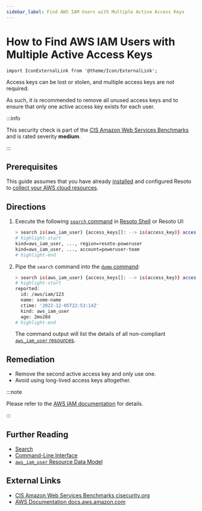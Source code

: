 ```yaml
---
sidebar_label: Find AWS IAM Users with Multiple Active Access Keys
---
```


# How to Find AWS IAM Users with Multiple Active Access Keys

```mdx-code-block
import IconExternalLink from '@theme/Icon/ExternalLink';
```

Access keys can be lost or stolen, and multiple access keys are not required.

As such, it is recommended to remove all unused access keys and to ensure that only one active access key exists for each user.

:::info

This security check is part of the [CIS Amazon Web Services Benchmarks](https://cisecurity.org/benchmark/amazon_web_services) and is rated severity **medium**.

:::

## Prerequisites

This guide assumes that you have already [installed](../../../getting-started/install-resoto/index.md) and configured Resoto to [collect your AWS cloud resources](../../../reference/configuration/cloudprovider/aws.md).

## Directions

1. Execute the following [`search` command](../../../reference/cli/search-commands/search.md) in [Resoto Shell](../../../reference/components/shell.md) or Resoto UI:

   ```bash
   > search is(aws_iam_user) {access_keys[]: --> is(access_key)} access_keys[0].reported.access_key_status=="Active" and access_keys[1].reported.access_key_status=="Active"
   # highlight-start
   ​kind=aws_iam_user, ..., region=resoto-poweruser
   ​kind=aws_iam_user, ..., account=poweruser-team
   # highlight-end
   ```

2. Pipe the `search` command into the [`dump` command](../../../reference/cli/format-commands/dump.md):

   ```bash
   > search is(aws_iam_user) {access_keys[]: --> is(access_key)} access_keys[0].reported.access_key_status=="Active" and access_keys[1].reported.access_key_status=="Active" | dump
   # highlight-start
   ​reported:
   ​  id: /aws/iam/123
   ​  name: some-name
   ​  ctime: '2022-12-05T22:53:14Z'
   ​  kind: aws_iam_user
   ​  age: 2mo28d
   # highlight-end
   ```

   The command output will list the details of all non-compliant [`aws_iam_user` resources](../../../reference/data-models/aws/index.md#aws_iam_user).

## Remediation

- Remove the second active access key and only use one.
- Avoid using long-lived access keys altogether.

:::note

Please refer to the [AWS IAM documentation](https://docs.aws.amazon.com/IAM/latest/APIReference/API_ListAccessKeys.html) for details.

:::

## Further Reading

- [Search](../../../reference/search/index.md)
- [Command-Line Interface](../../../reference/cli/index.md)
- [`aws_iam_user` Resource Data Model](../../../reference/data-models/aws/index.md#aws_iam_user)

## External Links

- [CIS Amazon Web Services Benchmarks <span class="badge badge--secondary">cisecurity.org <IconExternalLink width="10" height="10" /></span>](https://cisecurity.org/benchmark/amazon_web_services)
- [AWS Documentation <span class="badge badge--secondary">docs.aws.amazon.com <IconExternalLink width="10" height="10" /></span>](https://docs.aws.amazon.com/IAM/latest/APIReference/API_ListAccessKeys.html)
